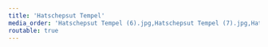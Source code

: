 ```yaml
---
title: 'Hatschepsut Tempel'
media_order: 'Hatschepsut Tempel (6).jpg,Hatschepsut Tempel (7).jpg,Hatschepsut Tempel (1).jpg,Hatschepsut Tempel (2).jpg,Hatschepsut Tempel (3).jpg,Hatschepsut Tempel (4).jpg,Hatschepsut Tempel (5).jpg,Hatschepsut Tempel (8).jpg'
routable: true
---
```


